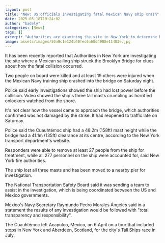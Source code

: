 ```yaml
---
layout: post
title: "New: US officials investigating fatal Mexican Navy ship crash"
date: 2025-05-18T19:24:02
author: "badely"
categories: [News]
tags: []
excerpt: "Authorities are examining the site in New York to determine how the collision, which killed two, occurred."
image: assets/images/50a0c1e124b40fec6a68d4908e11403e.jpg
---
```


It has been recently reported that Authorities in New York are investigating the site where a Mexican sailing ship struck the Brooklyn Bridge for clues about how the fatal collision occurred.  

Two people on board were killed and at least 19 others were injured when the Mexican Navy training ship crashed into the bridge on Saturday night.

Police said early investigations showed the ship had lost power before the collision. Video showed the ship's three tall masts crumbling as horrified onlookers watched from the shore. 

It's not clear how the vessel came to approach the bridge, which authorities confirmed was not damaged by the strike. It had reopened to traffic late on Saturday. 

Police said the Cuauhtémoc ship had a 48.2m (158ft) mast height while the bridge had a 41.1m (135ft) clearance at its centre, according to the New York transport department's website.

Responders were able to remove at least 27 people from the ship for treatment, while all 277 personnel on the ship were accounted for, said New York fire authorities.

The ship lost all three masts and has been moved to a nearby pier for investigation.

The National Transportation Safety Board said it was sending a team to assist in the investigation, which is being coordinated between the US and Mexico governments.

Mexico's Navy Secretary Raymundo Pedro Morales Ángeles said in a statement the results of any investigation would be followed with "total transparency and responsibility".

The Cuauhtémoc left Acapulco, Mexico, on 6 April on a tour that included stops in New York and Aberdeen, Scotland, for the city's Tall Ships race in July.

